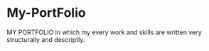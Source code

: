 # My-PortFolio
MY PORTFOLIO in which my every work and skills are written very structurally and descriptly.
